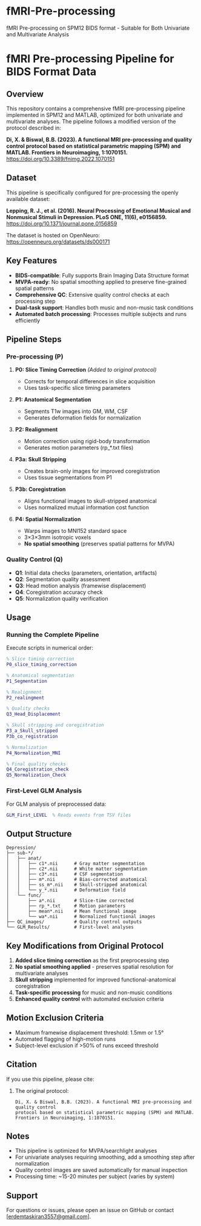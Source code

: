 # fMRI-Pre-processing
fMRI Pre-processing on SPM12 BIDS format - Suitable for Both Univariate and Multivariate Analysis 
# fMRI Pre-processing Pipeline for BIDS Format Data

## Overview

This repository contains a comprehensive fMRI pre-processing pipeline implemented in SPM12 and MATLAB, optimized for both univariate and multivariate analyses. The pipeline follows a modified version of the protocol described in:

**Di, X. & Biswal, B.B. (2023). A functional MRI pre-processing and quality control protocol based on statistical parametric mapping (SPM) and MATLAB. Frontiers in Neuroimaging, 1:1070151.** https://doi.org/10.3389/fnimg.2022.1070151

## Dataset

This pipeline is specifically configured for pre-processing the openly available dataset:

**Lepping, R. J., et al. (2016). Neural Processing of Emotional Musical and Nonmusical Stimuli in Depression. PLoS ONE, 11(6), e0156859.** https://doi.org/10.1371/journal.pone.0156859

The dataset is hosted on OpenNeuro: https://openneuro.org/datasets/ds000171

## Key Features

- **BIDS-compatible**: Fully supports Brain Imaging Data Structure format
- **MVPA-ready**: No spatial smoothing applied to preserve fine-grained spatial patterns
- **Comprehensive QC**: Extensive quality control checks at each processing step
- **Dual-task support**: Handles both music and non-music task conditions
- **Automated batch processing**: Processes multiple subjects and runs efficiently

## Pipeline Steps

### Pre-processing (P)
1. **P0: Slice Timing Correction** *(Added to original protocol)*
   - Corrects for temporal differences in slice acquisition
   - Uses task-specific slice timing parameters

2. **P1: Anatomical Segmentation**
   - Segments T1w images into GM, WM, CSF
   - Generates deformation fields for normalization

3. **P2: Realignment**
   - Motion correction using rigid-body transformation
   - Generates motion parameters (rp_*.txt files)

4. **P3a: Skull Stripping**
   - Creates brain-only images for improved coregistration
   - Uses tissue segmentations from P1

5. **P3b: Coregistration**
   - Aligns functional images to skull-stripped anatomical
   - Uses normalized mutual information cost function

6. **P4: Spatial Normalization**
   - Warps images to MNI152 standard space
   - 3×3×3mm isotropic voxels
   - **No spatial smoothing** (preserves spatial patterns for MVPA)

### Quality Control (Q)
- **Q1**: Initial data checks (parameters, orientation, artifacts)
- **Q2**: Segmentation quality assessment
- **Q3**: Head motion analysis (framewise displacement)
- **Q4**: Coregistration accuracy check
- **Q5**: Normalization quality verification




## Usage

### Running the Complete Pipeline

Execute scripts in numerical order:
```matlab
% Slice timing correction
P0_slice_timing_correction

% Anatomical segmentation
P1_Segmentation

% Realignment
P2_realingment

% Quality checks
Q3_Head_Displacement

% Skull stripping and coregistration
P3_a_Skull_stripped
P3b_co_registration

% Normalization
P4_Normalization_MNI

% Final quality checks
Q4_Coregistration_check
Q5_Normalization_Check
```

### First-Level GLM Analysis

For GLM analysis of preprocessed data:
```matlab
GLM_First_LEVEL  % Reads events from TSV files
```

## Output Structure

```
Depression/
├── sub-*/
│   ├── anat/
│   │   ├── c1*.nii      # Gray matter segmentation
│   │   ├── c2*.nii      # White matter segmentation
│   │   ├── c3*.nii      # CSF segmentation
│   │   ├── m*.nii       # Bias-corrected anatomical
│   │   ├── ss_m*.nii    # Skull-stripped anatomical
│   │   └── y_*.nii      # Deformation field
│   └── func/
│       ├── a*.nii       # Slice-time corrected
│       ├── rp_*.txt     # Motion parameters
│       ├── mean*.nii    # Mean functional image
│       └── wa*.nii      # Normalized functional images
├── QC_images/           # Quality control outputs
└── GLM_Results/         # First-level analyses
```

## Key Modifications from Original Protocol

1. **Added slice timing correction** as the first preprocessing step
2. **No spatial smoothing applied** - preserves spatial resolution for multivariate analyses
3. **Skull stripping** implemented for improved functional-anatomical coregistration
4. **Task-specific processing** for music and non-music conditions
5. **Enhanced quality control** with automated exclusion criteria

## Motion Exclusion Criteria

- Maximum framewise displacement threshold: 1.5mm or 1.5°
- Automated flagging of high-motion runs
- Subject-level exclusion if >50% of runs exceed threshold

## Citation

If you use this pipeline, please cite:

1. The original protocol:
   ```
   Di, X. & Biswal, B.B. (2023). A functional MRI pre-processing and quality control 
   protocol based on statistical parametric mapping (SPM) and MATLAB. 
   Frontiers in Neuroimaging, 1:1070151.
   ```

## Notes

- This pipeline is optimized for MVPA/searchlight analyses
- For univariate analyses requiring smoothing, add a smoothing step after normalization
- Quality control images are saved automatically for manual inspection
- Processing time: ~15-20 minutes per subject (varies by system)

## Support

For questions or issues, please open an issue on GitHub or contact [erdemtaskiran3557@gmail.com].
